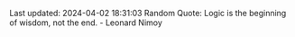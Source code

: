 Last updated: 2024-04-02 18:31:03
Random Quote: Logic is the beginning of wisdom, not the end. - Leonard Nimoy